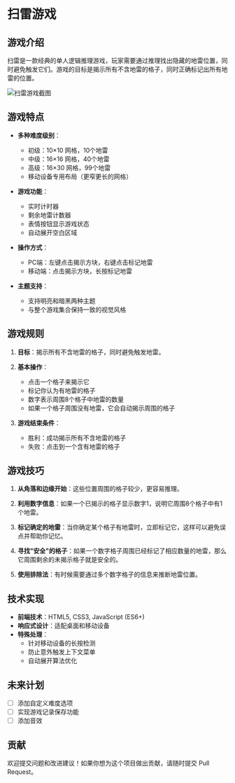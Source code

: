 # 扫雷游戏

## 游戏介绍

扫雷是一款经典的单人逻辑推理游戏，玩家需要通过推理找出隐藏的地雷位置，同时避免触发它们。游戏的目标是揭示所有不含地雷的格子，同时正确标记出所有地雷的位置。

![扫雷游戏截图](../assets/images/screenshots/minesweeper.png)

## 游戏特点

- **多种难度级别**：
  - 初级：10×10 网格，10个地雷
  - 中级：16×16 网格，40个地雷
  - 高级：16×30 网格，99个地雷
  - 移动设备专用布局（更窄更长的网格）

- **游戏功能**：
  - 实时计时器
  - 剩余地雷计数器
  - 表情按钮显示游戏状态
  - 自动展开空白区域

- **操作方式**：
  - PC端：左键点击揭示方块，右键点击标记地雷
  - 移动端：点击揭示方块，长按标记地雷

- **主题支持**：
  - 支持明亮和暗黑两种主题
  - 与整个游戏集合保持一致的视觉风格

## 游戏规则

1. **目标**：揭示所有不含地雷的格子，同时避免触发地雷。

2. **基本操作**：
   - 点击一个格子来揭示它
   - 标记你认为有地雷的格子
   - 数字表示周围8个格子中地雷的数量
   - 如果一个格子周围没有地雷，它会自动揭示周围的格子

3. **游戏结束条件**：
   - 胜利：成功揭示所有不含地雷的格子
   - 失败：点击到一个含有地雷的格子

## 游戏技巧

1. **从角落和边缘开始**：这些位置周围的格子较少，更容易推理。

2. **利用数字信息**：如果一个已揭示的格子显示数字1，说明它周围8个格子中有1个地雷。

3. **标记确定的地雷**：当你确定某个格子有地雷时，立即标记它，这样可以避免误点并帮助你记忆。

4. **寻找"安全"的格子**：如果一个数字格子周围已经标记了相应数量的地雷，那么它周围剩余的未揭示格子就是安全的。

5. **使用排除法**：有时候需要通过多个数字格子的信息来推断地雷位置。

## 技术实现

- **前端技术**：HTML5, CSS3, JavaScript (ES6+)
- **响应式设计**：适配桌面和移动设备
- **特殊处理**：
  - 针对移动设备的长按检测
  - 防止意外触发上下文菜单
  - 自动展开算法优化

## 未来计划

- [ ] 添加自定义难度选项
- [ ] 实现游戏记录保存功能
- [ ] 添加音效

## 贡献

欢迎提交问题和改进建议！如果你想为这个项目做出贡献，请随时提交 Pull Request。